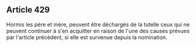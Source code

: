Article 429
----
Hormis les père et mère, peuvent être déchargés de la tutelle ceux qui ne
peuvent continuer à s'en acquitter en raison de l'une des causes prévues par
l'article précédent, si elle est survenue depuis la nomination.
